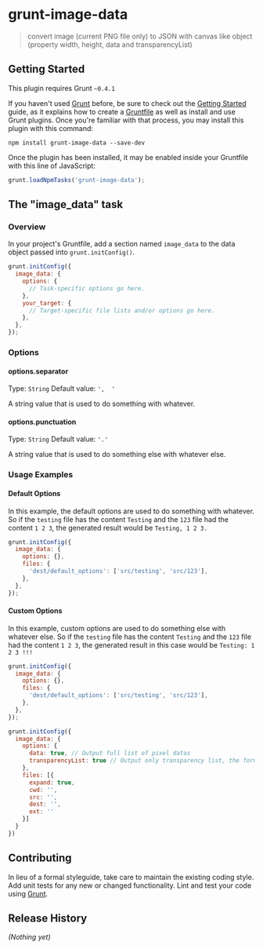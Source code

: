 # grunt-image-data

> convert image (current PNG file only) to JSON with canvas like object (property width, height, data and transparencyList)

## Getting Started
This plugin requires Grunt `~0.4.1`

If you haven't used [Grunt](http://gruntjs.com/) before, be sure to check out the [Getting Started](http://gruntjs.com/getting-started) guide, as it explains how to create a [Gruntfile](http://gruntjs.com/sample-gruntfile) as well as install and use Grunt plugins. Once you're familiar with that process, you may install this plugin with this command:

```shell
npm install grunt-image-data --save-dev
```

Once the plugin has been installed, it may be enabled inside your Gruntfile with this line of JavaScript:

```js
grunt.loadNpmTasks('grunt-image-data');
```

## The "image_data" task

### Overview
In your project's Gruntfile, add a section named `image_data` to the data object passed into `grunt.initConfig()`.

```js
grunt.initConfig({
  image_data: {
    options: {
      // Task-specific options go here.
    },
    your_target: {
      // Target-specific file lists and/or options go here.
    },
  },
});
```

### Options

#### options.separator
Type: `String`
Default value: `',  '`

A string value that is used to do something with whatever.

#### options.punctuation
Type: `String`
Default value: `'.'`

A string value that is used to do something else with whatever else.

### Usage Examples

#### Default Options
In this example, the default options are used to do something with whatever. So if the `testing` file has the content `Testing` and the `123` file had the content `1 2 3`, the generated result would be `Testing, 1 2 3.`

```js
grunt.initConfig({
  image_data: {
    options: {},
    files: {
      'dest/default_options': ['src/testing', 'src/123'],
    },
  },
});
```

#### Custom Options
In this example, custom options are used to do something else with whatever else. So if the `testing` file has the content `Testing` and the `123` file had the content `1 2 3`, the generated result in this case would be `Testing: 1 2 3 !!!`

```js
grunt.initConfig({
  image_data: {
    options: {},
    files: {
      'dest/default_options': ['src/testing', 'src/123'],
    },
  },
});
```

```js
grunt.initConfig({
  image_data: {
    options: {
      data: true, // Output full list of pixel datas
      transparencyList: true // Output only transparency list, the format will look like: "10101011010111011", where "1" indicates pixel with color and "0" indicates a transparent pixel
    },
    files: [{
      expand: true,
      cwd: '',
      src: '',
      dest: '',
      ext: ''
    }]
  }
})
```

## Contributing
In lieu of a formal styleguide, take care to maintain the existing coding style. Add unit tests for any new or changed functionality. Lint and test your code using [Grunt](http://gruntjs.com/).

## Release History
_(Nothing yet)_

